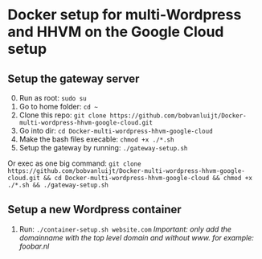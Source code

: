 # Docker setup for multi-Wordpress and HHVM on the Google Cloud setup

## Setup the gateway server

0. Run as root: `sudo su`
1. Go to home folder: `cd ~`
2. Clone this repo: `git clone https://github.com/bobvanluijt/Docker-multi-wordpress-hhvm-google-cloud.git`
3. Go into dir: `cd Docker-multi-wordpress-hhvm-google-cloud`
4. Make the bash files execable: `chmod +x ./*.sh`
5. Setup the gateway by running: `./gateway-setup.sh`

Or exec as one big command: `git clone https://github.com/bobvanluijt/Docker-multi-wordpress-hhvm-google-cloud.git && cd Docker-multi-wordpress-hhvm-google-cloud && chmod +x ./*.sh && ./gateway-setup.sh`

## Setup a new Wordpress container

1. Run: `./container-setup.sh website.com` _Important: only add the domainname with the top level domain and without www. for example: foobar.nl_